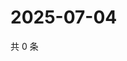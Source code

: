 # 2025-07-04

共 0 条

<!-- BEGIN ZHIHUQUESTIONS -->
<!-- 最后更新时间 Fri Jul 04 2025 06:11:10 GMT+0800 (China Standard Time) -->

<!-- END ZHIHUQUESTIONS -->

